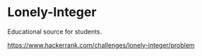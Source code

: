 # Lonely-Integer
Educational source for students.

https://www.hackerrank.com/challenges/lonely-integer/problem
